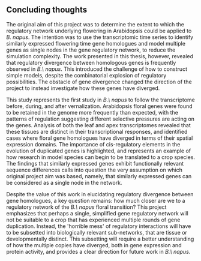 ## Concluding thoughts

The original aim of this project was to determine the extent to which the regulatory network underlying flowering in Arabidopsis could be applied to *B. napus*.
The intention was to use the transcriptomic time series to identify similarly expressed flowering time gene homologues and model multiple genes as single nodes in the gene regulatory network, to reduce the simulation complexity.
The work presented in this thesis, however, revealed that regulatory divergence between homologous genes is frequently observed in *B.\ napus*.
This introduced the challenge of how to construct simple models, despite the combinatorial explosion of regulatory possibilities.
The obstacle of gene divergence changed the direction of the project to instead investigate how these genes have diverged.

This study represents the first study in *B.\ napus* to follow the transcriptome before, during, and after vernalization.
Arabidopsis floral genes were found to be retained in the genome more frequently than expected, with the patterns of regulation suggesting different selective pressures are acting on the genes.
Analysis of both the leaf and apex transcriptomes revealed that these tissues are distinct in their transcriptional responses, and identified cases where floral gene homologues have diverged in terms of their spatial expression domains.
The importance of cis-regulatory elements in the evolution of duplicated genes is highlighted, and represents an example of how research in model species can begin to be translated to a crop species.
The findings that similarly expressed genes exhibit functionally relevant sequence differences calls into question the very assumption on which original project aim was based, namely, that similarly expressed genes can be considered as a single node in the network.

Despite the value of this work in elucidating regulatory divergence between gene homologues, a key question remains: how much closer are we to a regulatory network of the *B.\ napus* floral transition?
This project emphasizes that perhaps a single, simplified gene regulatory network will not be suitable to a crop that has experienced multiple rounds of gene duplication.
Instead, the 'horrible mess' of regulatory interactions will have to be subsetted into biologically relevant sub-networks, that are tissue or developmentally distinct.
This subsetting will require a better understanding of how the multiple copies have diverged, both in gene expression and protein activity, and provides a clear direction for future work in *B.\ napus*.

